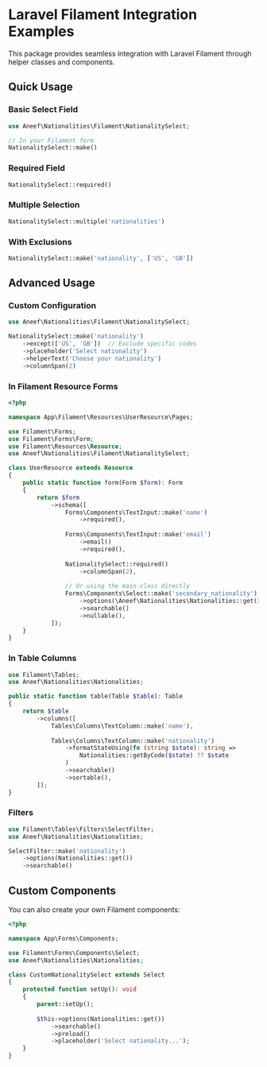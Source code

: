 # Laravel Filament Integration Examples

This package provides seamless integration with Laravel Filament through helper classes and components.

## Quick Usage

### Basic Select Field

```php
use Aneef\Nationalities\Filament\NationalitySelect;

// In your Filament form
NationalitySelect::make()
```

### Required Field

```php
NationalitySelect::required()
```

### Multiple Selection

```php
NationalitySelect::multiple('nationalities')
```

### With Exclusions

```php
NationalitySelect::make('nationality', ['US', 'GB'])
```

## Advanced Usage

### Custom Configuration

```php
use Aneef\Nationalities\Filament\NationalitySelect;

NationalitySelect::make('nationality')
    ->except(['US', 'GB'])  // Exclude specific codes
    ->placeholder('Select nationality')
    ->helperText('Choose your nationality')
    ->columnSpan(2)
```

### In Filament Resource Forms

```php
<?php

namespace App\Filament\Resources\UserResource\Pages;

use Filament\Forms;
use Filament\Forms\Form;
use Filament\Resources\Resource;
use Aneef\Nationalities\Filament\NationalitySelect;

class UserResource extends Resource
{
    public static function form(Form $form): Form
    {
        return $form
            ->schema([
                Forms\Components\TextInput::make('name')
                    ->required(),
                    
                Forms\Components\TextInput::make('email')
                    ->email()
                    ->required(),
                    
                NationalitySelect::required()
                    ->columnSpan(2),
                    
                // Or using the main class directly
                Forms\Components\Select::make('secondary_nationality')
                    ->options(\Aneef\Nationalities\Nationalities::get(['US']))
                    ->searchable()
                    ->nullable(),
            ]);
    }
}
```

### In Table Columns

```php
use Filament\Tables;
use Aneef\Nationalities\Nationalities;

public static function table(Table $table): Table
{
    return $table
        ->columns([
            Tables\Columns\TextColumn::make('name'),
            
            Tables\Columns\TextColumn::make('nationality')
                ->formatStateUsing(fn (string $state): string => 
                    Nationalities::getByCode($state) ?? $state
                )
                ->searchable()
                ->sortable(),
        ]);
}
```

### Filters

```php
use Filament\Tables\Filters\SelectFilter;
use Aneef\Nationalities\Nationalities;

SelectFilter::make('nationality')
    ->options(Nationalities::get())
    ->searchable()
```

## Custom Components

You can also create your own Filament components:

```php
<?php

namespace App\Forms\Components;

use Filament\Forms\Components\Select;
use Aneef\Nationalities\Nationalities;

class CustomNationalitySelect extends Select
{
    protected function setUp(): void
    {
        parent::setUp();
        
        $this->options(Nationalities::get())
            ->searchable()
            ->preload()
            ->placeholder('Select nationality...');
    }
}
```
